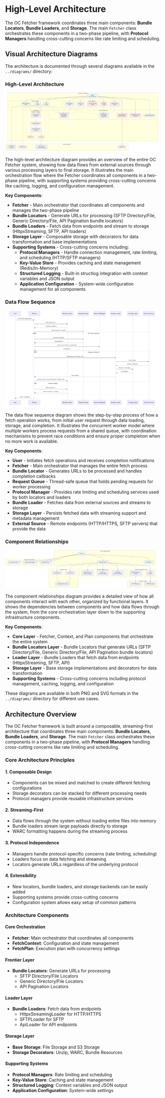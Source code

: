 # High-Level Architecture

The OC Fetcher framework coordinates three main components: **Bundle Locators**, **Bundle Loaders**, and **Storage**. The main `Fetcher` class orchestrates these components in a two-phase pipeline, with **Protocol Managers** handling cross-cutting concerns like rate limiting and scheduling.

## Visual Architecture Diagrams

The architecture is documented through several diagrams available in the `../diagrams/` directory:

### High-Level Architecture
![High-Level Architecture](../diagrams/png/high_level_architecture.png)

The high-level architecture diagram provides an overview of the entire OC Fetcher system, showing how data flows from external sources through various processing layers to final storage. It illustrates the main orchestration flow where the Fetcher coordinates all components in a two-phase pipeline, with supporting systems providing cross-cutting concerns like caching, logging, and configuration management.

**Key Components**:

- **Fetcher** - Main orchestrator that coordinates all components and manages the two-phase pipeline
- **Bundle Locators** - Generate URLs for processing (SFTP Directory/File, Generic Directory/File, API Pagination bundle locators)
- **Bundle Loaders** - Fetch data from endpoints and stream to storage (HttpxStreaming, SFTP, API loaders)
- **Storage Layer** - Composable storage with decorators for data transformation and base implementations
- **Supporting Systems** - Cross-cutting concerns including:
  - **Protocol Managers** - Handle connection management, rate limiting, and scheduling (HTTP/SFTP managers)
  - **Key-Value Store** - Provides caching and state management (Redis/In-Memory)
  - **Structured Logging** - Built-in structlog integration with context variables and JSON output
  - **Application Configuration** - System-wide configuration management for all components

### Data Flow Sequence
![Data Flow Sequence](../diagrams/png/data_flow_sequence.png)

The data flow sequence diagram shows the step-by-step process of how a fetch operation works, from initial user request through data loading, storage, and completion. It illustrates the concurrent worker model where multiple workers process requests from a shared queue, with coordination mechanisms to prevent race conditions and ensure proper completion when no more work is available.

**Key Components**:

- **User** - Initiates fetch operations and receives completion notifications
- **Fetcher** - Main orchestrator that manages the entire fetch process
- **Bundle Locator** - Generates URLs to be processed and handles completion callbacks
- **Request Queue** - Thread-safe queue that holds pending requests for worker processing
- **Protocol Manager** - Provides rate limiting and scheduling services used by both locators and loaders
- **Bundle Loader** - Fetches data from external sources and streams to storage
- **Storage Layer** - Persists fetched data with streaming support and metadata management
- **External Source** - Remote endpoints (HTTP/HTTPS, SFTP servers) that provide the data

### Component Relationships
![Component Relationships](../diagrams/png/component_relationships.png)

The component relationships diagram provides a detailed view of how all components interact with each other, organized by functional layers. It shows the dependencies between components and how data flows through the system, from the core orchestration layer down to the supporting infrastructure components.

**Key Components**:

- **Core Layer** - Fetcher, Context, and Plan components that orchestrate the entire system
- **Bundle Locators Layer** - Bundle Locators that generate URLs (SFTP Directory/File, Generic Directory/File, API Pagination bundle locators)
- **Loader Layer** - Bundle Loaders that fetch data from endpoints (HttpxStreaming, SFTP, API)
- **Storage Layer** - Base storage implementations and decorators for data transformation
- **Supporting Systems** - Cross-cutting concerns including protocol management, caching, logging, and configuration

These diagrams are available in both PNG and SVG formats in the `../diagrams/` directory for different use cases.

## Architecture Overview

The OC Fetcher framework is built around a composable, streaming-first architecture that coordinates three main components: **Bundle Locators**, **Bundle Loaders**, and **Storage**. The main `Fetcher` class orchestrates these components in a two-phase pipeline, with **Protocol Managers** handling cross-cutting concerns like rate limiting and scheduling.

### Core Architecture Principles

#### 1. **Composable Design**
- Components can be mixed and matched to create different fetching configurations
- Storage decorators can be stacked for different processing needs
- Protocol managers provide reusable infrastructure services

#### 2. **Streaming-First**
- Data flows through the system without loading entire files into memory
- Bundle loaders stream large payloads directly to storage
- WARC formatting happens during the streaming process

#### 3. **Protocol Independence**
- Managers handle protocol-specific concerns (rate limiting, scheduling)
- Loaders focus on data fetching and streaming
- Locators generate URLs regardless of the underlying protocol

#### 4. **Extensibility**
- New locators, bundle loaders, and storage backends can be easily added
- Supporting systems provide cross-cutting concerns
- Configuration system allows easy setup of common patterns

### Architecture Components

#### **Core Orchestration**
- **Fetcher**: Main orchestrator that coordinates all components
- **FetchContext**: Configuration and state management
- **FetchPlan**: Execution plan with concurrency settings

#### **Frontier Layer**
- **Bundle Locators**: Generate URLs for processing
  - SFTP Directory/File Locators
  - Generic Directory/File Locators
  - API Pagination Locators

#### **Loader Layer**
- **Bundle Loaders**: Fetch data from endpoints
  - HttpxStreamingLoader for HTTP/HTTPS
  - SFTPLoader for SFTP
  - ApiLoader for API endpoints

#### **Storage Layer**
- **Base Storage**: File Storage and S3 Storage
- **Storage Decorators**: Unzip, WARC, Bundle Resources

#### **Supporting Systems**
- **Protocol Managers**: Rate limiting and scheduling
- **Key-Value Store**: Caching and state management
- **Structured Logging**: Context variables and JSON output
- **Application Configuration**: System-wide settings
